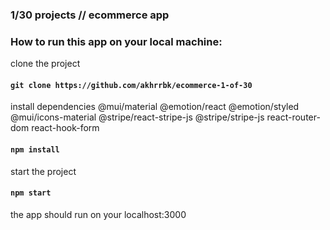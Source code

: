 ### 1/30 projects // ecommerce app 

### How to run this app on your local machine: 


clone the project
#### `git clone https://github.com/akhrrbk/ecommerce-1-of-30`


install dependencies 
@mui/material @emotion/react @emotion/styled @mui/icons-material @stripe/react-stripe-js @stripe/stripe-js react-router-dom react-hook-form
#### `npm install`


start the project
#### `npm start`
the app should run on your localhost:3000
